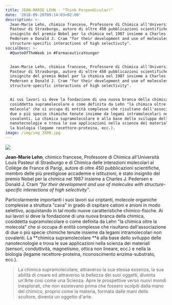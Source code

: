 ```yaml
---
title: JEAN-MARIE LEHN - "Think Perpendicular!"
date: '2018-09-28T09:14:03+02:00'
description: >-
  Jean-Marie Lehn, chimico francese, Professore di Chimica all'Università Louis
  Pasteur di Strasburgo, autore di oltre 450 pubblicazioni scientifiche, è stato
  insignito del premio Nobel per la chimica nel 1987 insieme a Charles J.
  Pedersen e Donald J. Cram "for their development and use of molecules with
  structure-specific interactions of high selectivity".
socialDesc: >-
  #QuoteOfTheWeek in #FarmaceuticaYounger


  Jean-Marie Lehn, chimico francese, Professore di Chimica all'Università Louis
  Pasteur di Strasburgo, autore di oltre 450 pubblicazioni scientifiche, è stato
  insignito del premio Nobel per la chimica nel 1987 insieme a Charles J.
  Pedersen e Donald J. Cram "for their development and use of molecules with
  structure-specific interactions of high selectivity".


  Ai sui lavori si deve la fondazione di una nuova branca della chimica,
  cosiddetta supramolecolare o come definita da Lehn "la chimica oltre la
  molecola" che si occupa di entità complesse che risultano dall'associazione di
  due o più specie chimiche tenute insieme da legami intramolecolari non
  covalenti. La chimica supramolecolare è alla base dello sviluppo delle
  nanotecnologie e trova le sue applicazioni nella scienza dei materiali e nella
  la biologia (legame recettore-proteina, ecc.).
image: /img/img_3508.jpg
---
```

![](/img/img_3508.jpg)

**Jean-Marie Lehn**, chimico francese, Professore di Chimica all'Università Louis Pasteur di Strasburgo e di Chimica delle interazioni molecolari al Collège de France di Parigi, autore di oltre 450 pubblicazioni scientifiche, membro delle più prestigiose accademie e istituzioni, è stato insignito del premio Nobel per la chimica nel 1987 insieme a Charles J. Pedersen e Donald J. Cram _"for their development and use of molecules with structure-specific interactions of high selectivity"_.

Particolarmente importanti i suoi lavori sui criptanti, molecole organiche complesse a struttura "cava" in grado di ospitare cationi e anioni in modo selettivo, acquistando in tal modo nuove caratteristiche chimico-fisiche. Ai sui lavori si deve la fondazione di una nuova branca della chimica, cosiddetta supramolecolare o come definita da Lehn "la chimica oltre la molecola" che si occupa di entità complesse che risultano dall'associazione di due o più specie chimiche tenute insieme da legami intramolecolari non covalenti. La **chimica supramolecolare **è alla base dello sviluppo delle nanotecnologie e trova le sue applicazioni nella scienza dei materiali (sensori, conduttività, magnetismo, ottica non lineare, ecc.) e nella la biologia (legame recettore-proteina, riconoscimento enzima-substrato, ecc.).

> La chimica supramolecolare, attraverso la sua stessa essenza, la sua abilità di creare ed attraverso la bellezza dei suoi oggetti, diventa un'Arte cosi come una Scienza. Apre le prospettive verso nuovi mondi inesplorati, che non esistevano prima che fossero scolpiti dalla mano del chimico, proprio come la materia, formata dalle mani dello scultore, diventa un oggetto d'arte.
